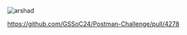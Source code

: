 ![arshad](https://github.com/user-attachments/assets/6d0d9dac-a817-4738-8f1d-0cda547647eb)


https://github.com/GSSoC24/Postman-Challenge/pull/4278
